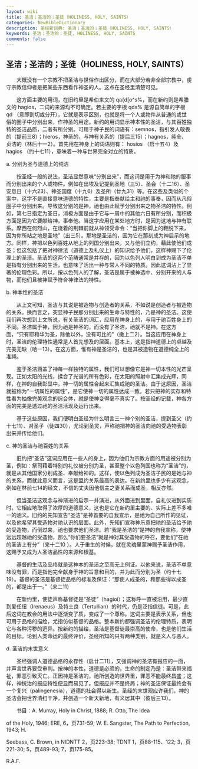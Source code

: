 ```yaml
---
layout: wiki
title: 圣洁；圣洁的；圣徒（HOLINESS, HOLY, SAINTS）
categories: NewBibleDictionary
description: 圣经新词典: 圣洁；圣洁的；圣徒（HOLINESS, HOLY, SAINTS）
keywords: 圣洁；圣洁的；圣徒, HOLINESS, HOLY, SAINTS
comments: false
---
```


## 圣洁；圣洁的；圣徒（HOLINESS, HOLY, SAINTS）

　　大概没有一个宗教不把圣洁与世俗作出区分，而在大部分若非全部宗教中，虔守宗教信仰者是把某些东西看作神圣的人。这点在圣经里清楚可见。

　　这方面主要的用词，在旧约里是希伯来文的 qa{d[o^s%，而在新约则是希腊文的 hagios，二词的来源均不可确定。若主要的字根 qds% 是源自简单的字根 qd （意即割切或分开），它就是表示区别，也就是将一个人或物件从普通的或世俗的圈子中分别出来，作神圣的用途。新约的用词显示神本性的圣洁，与其百姓独特的圣洁品质，二者有所分别。可用于神子民的词语有：semnos，指引发人敬畏的（提前三8）；hieros，神圣的，与神有关系的（提后三15）；hagnos，纯全、贞洁的（林后十一2）。首先用在神身上的词语则有： hosios （启十五4）及 hagios （约十七11），意味着一种与世界完全对立的特质。

a. 分别为圣与道德上的纯洁

　　按圣经一般的说法，圣洁显然意味“分别出来”，而这词是用于为神和祂的服事而分别出来的个人或物件。例如在出埃及记提到圣地（三5）、圣会（十二16）、圣安息日（十六23）、神圣国度（十九6）及圣所（廿九31）等。在这些及类似的个案中，这字不是直接意味道德的特性，主要是指奉献给主和祂的事奉，因而从凡俗圈子中分别出来。导致这分别的是神，祂也由此赋予分别出来之物圣洁的特性。例如，第七日指定为圣日，消极方面是由于它与一周中的其他六日有所分别，而积极方面是因为它要献给神，事奉他。当这字应用在某处地方时，是因为这地与神有联系。摩西在何烈山，在烧着的荆棘前就从神领受命令：“当把你脚上的鞋脱下来，因为你所站之地是圣地”（出三5）。那地是圣洁的，因为它在那刻成为神启示的地方。同样，神把以色列百姓从地上的列国分别出来，又与他们立约，藉此使他们成圣；但这包括了把对神律法（道德上及礼仪上）的知识给予他们，这样神赐下了伦理上的圣洁。圣洁的这两个范畴通常是并存的，因为以色列人明白到成为圣洁不单是指有分别出来的生活，也意味了活出一种与常人不同的特质。因此这词沾上了显著的伦理色彩。所以，按以色列人的了解，圣洁是属于被神选中、分别开来的人与物，而他们且被神赋予符合神律法的特性。

b. 神本性的圣洁

　　从上文可知，圣洁与其说是被造物与创造者的关系，不如说是创造者与被造物的关系。换而言之，突显神子民那分别出来的生命与特性的，乃是神的圣洁。这使我们再次想到上文所说，有关圣洁的词汇，应用在神身上的，与用于祂百姓身上的不同。圣洁属于神，因为祂是神圣的，而没有了圣洁，祂就不是神。在这方面，“只有耶和华为圣，除他以外，没有可比的”（撒上二2）。当这应用在神身上时，圣洁的伦理特性通常是人首先想及的层面。基本上，这是指神道德上的卓越及完美无缺（哈一13）。在这方面，惟有神是圣洁的，也是其被造物在道德纯全上的准绳。

　　鉴于圣洁涵盖了神每一样独特的属性，我们可以想像它是神一切本性的光芒呈现。正如太阳的光线，揉合了光谱的所有色彩，在太阳的照射中汇集成光辉，同样，在神的自我彰显中，神一切的属性合起来汇集成祂的圣洁。由于这原因，圣洁就被称为“一切属性的属性”，是它使神一切的属性达成一致。若只把神的实存和特性看为抽像完美观念的综合体，就是使神变得毫不真实了。按圣经的记载，神各方面的完美是透过祂的圣洁活现及运行出来。

　　基于这些原因，我们便明白圣经为什么明言三一神个别的圣洁，提到圣父（约十七11）、对圣子（徒四30），尤论到圣灵，声称祂把神的圣洁向祂的受造物表彰出来并传给他们。

c. 神的圣洁与祂百姓的关系

　　旧约把“圣洁”这词应用在一些人的身上，因为他们为宗教方面的用途被分别为圣，例如：祭司藉着特别的礼仪被分别为圣，甚至整个以色列国也称为“圣洁”的，就是从其他国家分别成圣、奉献给神的。这样，使以色列成为圣洁子民的是她与神的关系，而就此意义而言，这是盟约关系最高的表达。在新约里也多少有这观念，例如在林前七14的经文，不信的丈夫因他信主之妻关系而成圣，相反亦然。

　　但当圣洁这观念与神渐进的启示一并演进，从外面进到里面，自礼仪进到实质时，它相应地取得了浓厚的道德意义，这也是它在新约里主要的、实际上差不多唯一的涵义。旧约的先知宣告“圣洁”是神首要的自我宣示，是祂为自己所作的见证，以及他希望其受造物对祂认识的层面。此外，先知们宣称神乐意把祂的圣洁给予祂的受造物，而倒过来，祂也要求他们圣洁。若“我是圣洁的”是神的自我宣称，使神远远超越祂的受造物，那么“你们要圣洁”就是神对其受造物的呼召，要他们“在祂的圣洁上有分”（来十二10 ）。人于重生的时候，就在灵魂里蒙神赐予圣洁作用，这赐予又成为人圣洁品性的来源和根基。

　　基督的生活及品格就是这神本的圣洁之至高无上例证。以他来说，圣洁不单意味没有罪，而是指他完全献身于神的旨意和目的，并为此而分别为圣（约十七19）。基督的圣洁是基督徒品格的标准及保证：“那使人成圣的，和那些得以成圣的，都是出于一。”（来二11）

　　在新约里，使徒声称基督徒是“圣徒”（hagioi）；这称呼一直被沿用，最少直到爱任纽（Irenaeus）及特土良（Tertullian）的时代，仍是泛指信徒。可是，此后这词在教会的用法中逐渐变了质，变成了一个尊称。这词主要是表示关系，但也可用于品格的描绘，尤指仿似基督的品格。整本新约都强调圣洁的伦理特质，表明它与各种污秽的迥异。按新约的描绘，圣洁是基督徒最崇高的使命，也是他们生活的目标。论到人类命运的最终评价，圣经所知的只有两种类别，就是义人与恶人。

d. 圣洁的末世意义

　　圣经强调人道德品格的永存性（启廿二11），又强调神的圣洁有报应的一面，并声言世界要受审判。按神的本性，道德是必须的，生命的制定乃是：圣洁带来福祉，罪恶引致灭亡。正因神是圣洁的，祂所创造的世界里，罪恶不能最终昌盛；这样，神统治的报应特性便显而易见了。但报应并不是终局；神的圣洁保证最终会有一个复兴（palingenesia），道德的社会得以新生。圣经的末世观应许我们，神的圣洁会把世界清扫干净，并创造一个新天新地，有义居其中（彼后三13）。

　　书目：A. Murray, Holy in Christ, 1888; R. Otto, The Idea

of the Holy, 1946; ERE, 6，页731-59; W. E. Sangster, The Path to Perfection, 1943; H.

Seebass, C. Brown, in NIDNTT 2，页223-38; TDNT 1，页88-115、122; 3，页221-30; 5，页489-93; 7，页175-85。

R.A.F.








